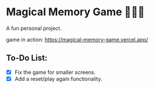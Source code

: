 # Magical Memory Game 🧙🏻‍♂️

A fun personal project.

game in action: https://magical-memory-game.vercel.app/

## To-Do List:

- [x] Fix the game for smaller screens.
- [x] Add a reset/play again functionality.
